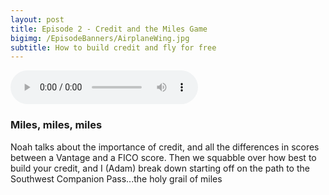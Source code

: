 ```yaml
---
layout: post
title: Episode 2 - Credit and the Miles Game
bigimg: /EpisodeBanners/AirplaneWing.jpg
subtitle: How to build credit and fly for free
---
```



<audio controls>
  <source src="http://traffic.libsyn.com/fightthecube/Episode2MilesAndCredit_.mp3" type="audio/mpeg">
</audio>

### Miles, miles, miles

Noah talks about the importance of credit, and all the differences in scores between a Vantage and a FICO score. Then we squabble over how best to build your credit, and I (Adam) break down starting off on the path to the Southwest Companion Pass...the holy grail of miles
